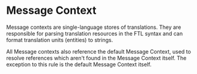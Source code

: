 # Message Context

Message contexts are single-language stores of translations. They are responsible for parsing translation resources in the FTL syntax and can format translation units (entities) to strings.

All Message contexts also reference the default Message Context,
used to resolve references which aren't found in the Message Context itself.
The exception to this rule is the default Message Context itself.
